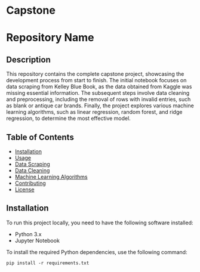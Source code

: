 # Capstone
# Repository Name

## Description

This repository contains the complete capstone project, showcasing the development process from start to finish. The initial notebook focuses on data scraping from Kelley Blue Book, as the data obtained from Kaggle was missing essential information. The subsequent steps involve data cleaning and preprocessing, including the removal of rows with invalid entries, such as blank or antique car brands. Finally, the project explores various machine learning algorithms, such as linear regression, random forest, and ridge regression, to determine the most effective model.

## Table of Contents

- [Installation](#installation)
- [Usage](#usage)
- [Data Scraping](#data-scraping)
- [Data Cleaning](#data-cleaning)
- [Machine Learning Algorithms](#machine-learning-algorithms)
- [Contributing](#contributing)
- [License](#license)

## Installation

To run this project locally, you need to have the following software installed:

- Python 3.x
- Jupyter Notebook

To install the required Python dependencies, use the following command:

```shell
pip install -r requirements.txt
